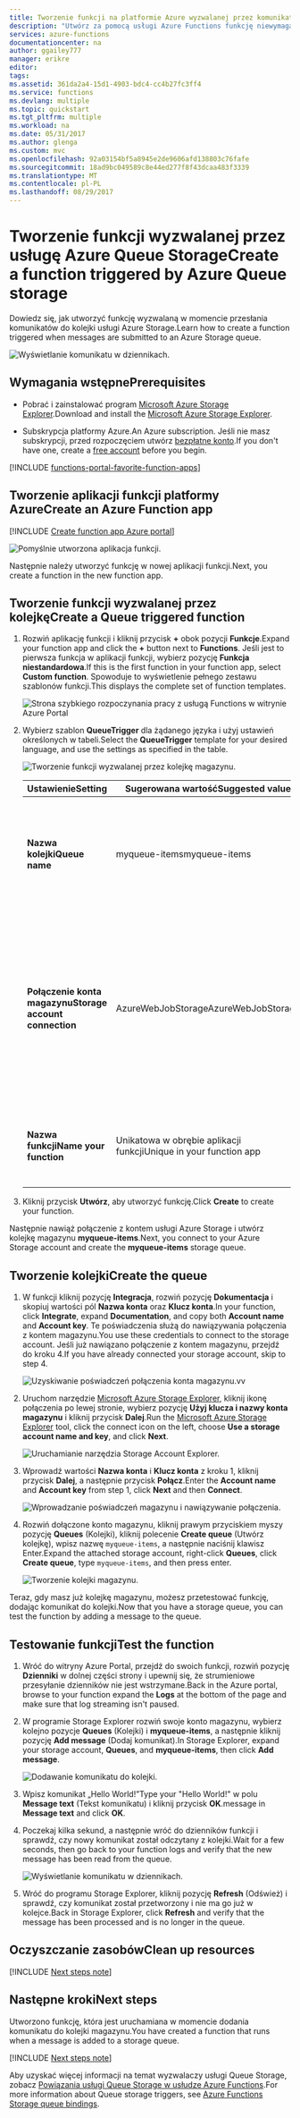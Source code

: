 ```yaml
---
title: Tworzenie funkcji na platformie Azure wyzwalanej przez komunikaty kolejki | Microsoft Docs
description: "Utwórz za pomocą usługi Azure Functions funkcję niewymagającą użycia serwera wywoływaną za pomocą komunikatów przesyłanych do kolejki usługi Azure Storage."
services: azure-functions
documentationcenter: na
author: ggailey777
manager: erikre
editor: 
tags: 
ms.assetid: 361da2a4-15d1-4903-bdc4-cc4b27fc3ff4
ms.service: functions
ms.devlang: multiple
ms.topic: quickstart
ms.tgt_pltfrm: multiple
ms.workload: na
ms.date: 05/31/2017
ms.author: glenga
ms.custom: mvc
ms.openlocfilehash: 92a03154bf5a8945e2de9606afd138803c76fafe
ms.sourcegitcommit: 18ad9bc049589c8e44ed277f8f43dcaa483f3339
ms.translationtype: MT
ms.contentlocale: pl-PL
ms.lasthandoff: 08/29/2017
---
```

# <a name="create-a-function-triggered-by-azure-queue-storage"></a><span data-ttu-id="3fd05-103">Tworzenie funkcji wyzwalanej przez usługę Azure Queue Storage</span><span class="sxs-lookup"><span data-stu-id="3fd05-103">Create a function triggered by Azure Queue storage</span></span>

<span data-ttu-id="3fd05-104">Dowiedz się, jak utworzyć funkcję wyzwalaną w momencie przesłania komunikatów do kolejki usługi Azure Storage.</span><span class="sxs-lookup"><span data-stu-id="3fd05-104">Learn how to create a function triggered when messages are submitted to an Azure Storage queue.</span></span>

![Wyświetlanie komunikatu w dziennikach.](./media/functions-create-storage-queue-triggered-function/function-app-in-portal-editor.png)

## <a name="prerequisites"></a><span data-ttu-id="3fd05-106">Wymagania wstępne</span><span class="sxs-lookup"><span data-stu-id="3fd05-106">Prerequisites</span></span>

- <span data-ttu-id="3fd05-107">Pobrać i zainstalować program [Microsoft Azure Storage Explorer](http://storageexplorer.com/).</span><span class="sxs-lookup"><span data-stu-id="3fd05-107">Download and install the [Microsoft Azure Storage Explorer](http://storageexplorer.com/).</span></span>

- <span data-ttu-id="3fd05-108">Subskrypcja platformy Azure.</span><span class="sxs-lookup"><span data-stu-id="3fd05-108">An Azure subscription.</span></span> <span data-ttu-id="3fd05-109">Jeśli nie masz subskrypcji, przed rozpoczęciem utwórz [bezpłatne konto](https://azure.microsoft.com/free/?WT.mc_id=A261C142F).</span><span class="sxs-lookup"><span data-stu-id="3fd05-109">If you don't have one, create a [free account](https://azure.microsoft.com/free/?WT.mc_id=A261C142F) before you begin.</span></span>

[!INCLUDE [functions-portal-favorite-function-apps](../../includes/functions-portal-favorite-function-apps.md)]

## <a name="create-an-azure-function-app"></a><span data-ttu-id="3fd05-110">Tworzenie aplikacji funkcji platformy Azure</span><span class="sxs-lookup"><span data-stu-id="3fd05-110">Create an Azure Function app</span></span>

[!INCLUDE [Create function app Azure portal](../../includes/functions-create-function-app-portal.md)]

![Pomyślnie utworzona aplikacja funkcji.](./media/functions-create-first-azure-function/function-app-create-success.png)

<span data-ttu-id="3fd05-112">Następnie należy utworzyć funkcję w nowej aplikacji funkcji.</span><span class="sxs-lookup"><span data-stu-id="3fd05-112">Next, you create a function in the new function app.</span></span>

<a name="create-function"></a>

## <a name="create-a-queue-triggered-function"></a><span data-ttu-id="3fd05-113">Tworzenie funkcji wyzwalanej przez kolejkę</span><span class="sxs-lookup"><span data-stu-id="3fd05-113">Create a Queue triggered function</span></span>

1. <span data-ttu-id="3fd05-114">Rozwiń aplikację funkcji i kliknij przycisk **+** obok pozycji **Funkcje**.</span><span class="sxs-lookup"><span data-stu-id="3fd05-114">Expand your function app and click the **+** button next to **Functions**.</span></span> <span data-ttu-id="3fd05-115">Jeśli jest to pierwsza funkcja w aplikacji funkcji, wybierz pozycję **Funkcja niestandardowa**.</span><span class="sxs-lookup"><span data-stu-id="3fd05-115">If this is the first function in your function app, select **Custom function**.</span></span> <span data-ttu-id="3fd05-116">Spowoduje to wyświetlenie pełnego zestawu szablonów funkcji.</span><span class="sxs-lookup"><span data-stu-id="3fd05-116">This displays the complete set of function templates.</span></span>

    ![Strona szybkiego rozpoczynania pracy z usługą Functions w witrynie Azure Portal](./media/functions-create-storage-queue-triggered-function/add-first-function.png)

2. <span data-ttu-id="3fd05-118">Wybierz szablon **QueueTrigger** dla żądanego języka i użyj ustawień określonych w tabeli.</span><span class="sxs-lookup"><span data-stu-id="3fd05-118">Select the **QueueTrigger** template for your desired language, and  use the settings as specified in the table.</span></span>

    ![Tworzenie funkcji wyzwalanej przez kolejkę magazynu.](./media/functions-create-storage-queue-triggered-function/functions-create-queue-storage-trigger-portal.png)
    
    | <span data-ttu-id="3fd05-120">Ustawienie</span><span class="sxs-lookup"><span data-stu-id="3fd05-120">Setting</span></span> | <span data-ttu-id="3fd05-121">Sugerowana wartość</span><span class="sxs-lookup"><span data-stu-id="3fd05-121">Suggested value</span></span> | <span data-ttu-id="3fd05-122">Opis</span><span class="sxs-lookup"><span data-stu-id="3fd05-122">Description</span></span> |
    |---|---|---|
    | <span data-ttu-id="3fd05-123">**Nazwa kolejki**</span><span class="sxs-lookup"><span data-stu-id="3fd05-123">**Queue name**</span></span>   | <span data-ttu-id="3fd05-124">myqueue-items</span><span class="sxs-lookup"><span data-stu-id="3fd05-124">myqueue-items</span></span>    | <span data-ttu-id="3fd05-125">Nazwa kolejki, z którą zostanie nawiązane połączenie na koncie magazynu.</span><span class="sxs-lookup"><span data-stu-id="3fd05-125">Name of the queue to connect to in your Storage account.</span></span> |
    | <span data-ttu-id="3fd05-126">**Połączenie konta magazynu**</span><span class="sxs-lookup"><span data-stu-id="3fd05-126">**Storage account connection**</span></span> | <span data-ttu-id="3fd05-127">AzureWebJobStorage</span><span class="sxs-lookup"><span data-stu-id="3fd05-127">AzureWebJobStorage</span></span> | <span data-ttu-id="3fd05-128">Możesz skorzystać z połączenia konta magazynu już używanego przez aplikację funkcji lub utworzyć nowe.</span><span class="sxs-lookup"><span data-stu-id="3fd05-128">You can use the storage account connection already being used by your function app, or create a new one.</span></span>  |
    | <span data-ttu-id="3fd05-129">**Nazwa funkcji**</span><span class="sxs-lookup"><span data-stu-id="3fd05-129">**Name your function**</span></span> | <span data-ttu-id="3fd05-130">Unikatowa w obrębie aplikacji funkcji</span><span class="sxs-lookup"><span data-stu-id="3fd05-130">Unique in your function app</span></span> | <span data-ttu-id="3fd05-131">Nazwa funkcji wyzwalanej przez kolejkę.</span><span class="sxs-lookup"><span data-stu-id="3fd05-131">Name of this queue triggered function.</span></span> |

3. <span data-ttu-id="3fd05-132">Kliknij przycisk **Utwórz**, aby utworzyć funkcję.</span><span class="sxs-lookup"><span data-stu-id="3fd05-132">Click **Create** to create your function.</span></span>

<span data-ttu-id="3fd05-133">Następnie nawiąż połączenie z kontem usługi Azure Storage i utwórz kolejkę magazynu **myqueue-items**.</span><span class="sxs-lookup"><span data-stu-id="3fd05-133">Next, you connect to your Azure Storage account and create the **myqueue-items** storage queue.</span></span>

## <a name="create-the-queue"></a><span data-ttu-id="3fd05-134">Tworzenie kolejki</span><span class="sxs-lookup"><span data-stu-id="3fd05-134">Create the queue</span></span>

1. <span data-ttu-id="3fd05-135">W funkcji kliknij pozycję **Integracja**, rozwiń pozycję **Dokumentacja** i skopiuj wartości pól **Nazwa konta** oraz **Klucz konta**.</span><span class="sxs-lookup"><span data-stu-id="3fd05-135">In your function, click **Integrate**, expand **Documentation**, and copy both **Account name** and **Account key**.</span></span> <span data-ttu-id="3fd05-136">Te poświadczenia służą do nawiązywania połączenia z kontem magazynu.</span><span class="sxs-lookup"><span data-stu-id="3fd05-136">You use these credentials to connect to the storage account.</span></span> <span data-ttu-id="3fd05-137">Jeśli już nawiązano połączenie z kontem magazynu, przejdź do kroku 4.</span><span class="sxs-lookup"><span data-stu-id="3fd05-137">If you have already connected your storage account, skip to step 4.</span></span>

    ![Uzyskiwanie poświadczeń połączenia konta magazynu.](./media/functions-create-storage-queue-triggered-function/functions-storage-account-connection.png)<span data-ttu-id="3fd05-139">v</span><span class="sxs-lookup"><span data-stu-id="3fd05-139">v</span></span>

1. <span data-ttu-id="3fd05-140">Uruchom narzędzie [Microsoft Azure Storage Explorer](http://storageexplorer.com/), kliknij ikonę połączenia po lewej stronie, wybierz pozycję **Użyj klucza i nazwy konta magazynu** i kliknij przycisk **Dalej**.</span><span class="sxs-lookup"><span data-stu-id="3fd05-140">Run the [Microsoft Azure Storage Explorer](http://storageexplorer.com/) tool, click the connect icon on the left, choose **Use a storage account name and key**, and click **Next**.</span></span>

    ![Uruchamianie narzędzia Storage Account Explorer.](./media/functions-create-storage-queue-triggered-function/functions-storage-manager-connect-1.png)

1. <span data-ttu-id="3fd05-142">Wprowadź wartości **Nazwa konta** i **Klucz konta** z kroku 1, kliknij przycisk **Dalej**, a następnie przycisk **Połącz**.</span><span class="sxs-lookup"><span data-stu-id="3fd05-142">Enter the **Account name** and **Account key** from step 1, click **Next** and then **Connect**.</span></span>

    ![Wprowadzanie poświadczeń magazynu i nawiązywanie połączenia.](./media/functions-create-storage-queue-triggered-function/functions-storage-manager-connect-2.png)

1. <span data-ttu-id="3fd05-144">Rozwiń dołączone konto magazynu, kliknij prawym przyciskiem myszy pozycję **Queues** (Kolejki), kliknij polecenie **Create queue** (Utwórz kolejkę), wpisz nazwę `myqueue-items`, a następnie naciśnij klawisz Enter.</span><span class="sxs-lookup"><span data-stu-id="3fd05-144">Expand the attached storage account, right-click **Queues**, click **Create queue**, type `myqueue-items`, and then press enter.</span></span>

    ![Tworzenie kolejki magazynu.](./media/functions-create-storage-queue-triggered-function/functions-storage-manager-create-queue.png)

<span data-ttu-id="3fd05-146">Teraz, gdy masz już kolejkę magazynu, możesz przetestować funkcję, dodając komunikat do kolejki.</span><span class="sxs-lookup"><span data-stu-id="3fd05-146">Now that you have a storage queue, you can test the function by adding a message to the queue.</span></span>

## <a name="test-the-function"></a><span data-ttu-id="3fd05-147">Testowanie funkcji</span><span class="sxs-lookup"><span data-stu-id="3fd05-147">Test the function</span></span>

1. <span data-ttu-id="3fd05-148">Wróć do witryny Azure Portal, przejdź do swoich funkcji, rozwiń pozycję **Dzienniki** w dolnej części strony i upewnij się, że strumieniowe przesyłanie dzienników nie jest wstrzymane.</span><span class="sxs-lookup"><span data-stu-id="3fd05-148">Back in the Azure portal, browse to your function expand the **Logs** at the bottom of the page and make sure that log streaming isn't paused.</span></span>

1. <span data-ttu-id="3fd05-149">W programie Storage Explorer rozwiń swoje konto magazynu, wybierz kolejno pozycje **Queues** (Kolejki) i **myqueue-items**, a następnie kliknij pozycję **Add message** (Dodaj komunikat).</span><span class="sxs-lookup"><span data-stu-id="3fd05-149">In Storage Explorer, expand your storage account, **Queues**, and **myqueue-items**, then click **Add message**.</span></span>

    ![Dodawanie komunikatu do kolejki.](./media/functions-create-storage-queue-triggered-function/functions-storage-manager-add-message.png)

1. <span data-ttu-id="3fd05-151">Wpisz komunikat „Hello World!”</span><span class="sxs-lookup"><span data-stu-id="3fd05-151">Type your "Hello World!"</span></span> <span data-ttu-id="3fd05-152">w polu **Message text** (Tekst komunikatu) i kliknij przycisk **OK**.</span><span class="sxs-lookup"><span data-stu-id="3fd05-152">message in **Message text** and click **OK**.</span></span>

1. <span data-ttu-id="3fd05-153">Poczekaj kilka sekund, a następnie wróć do dzienników funkcji i sprawdź, czy nowy komunikat został odczytany z kolejki.</span><span class="sxs-lookup"><span data-stu-id="3fd05-153">Wait for a few seconds, then go back to your function logs and verify that the new message has been read from the queue.</span></span>

    ![Wyświetlanie komunikatu w dziennikach.](./media/functions-create-storage-queue-triggered-function/functions-queue-storage-trigger-view-logs.png)

1. <span data-ttu-id="3fd05-155">Wróć do programu Storage Explorer, kliknij pozycję **Refresh** (Odśwież) i sprawdź, czy komunikat został przetworzony i nie ma go już w kolejce.</span><span class="sxs-lookup"><span data-stu-id="3fd05-155">Back in Storage Explorer, click **Refresh** and verify that the message has been processed and is no longer in the queue.</span></span>

## <a name="clean-up-resources"></a><span data-ttu-id="3fd05-156">Oczyszczanie zasobów</span><span class="sxs-lookup"><span data-stu-id="3fd05-156">Clean up resources</span></span>

[!INCLUDE [Next steps note](../../includes/functions-quickstart-cleanup.md)]

## <a name="next-steps"></a><span data-ttu-id="3fd05-157">Następne kroki</span><span class="sxs-lookup"><span data-stu-id="3fd05-157">Next steps</span></span>

<span data-ttu-id="3fd05-158">Utworzono funkcję, która jest uruchamiana w momencie dodania komunikatu do kolejki magazynu.</span><span class="sxs-lookup"><span data-stu-id="3fd05-158">You have created a function that runs when a message is added to a storage queue.</span></span>

[!INCLUDE [Next steps note](../../includes/functions-quickstart-next-steps.md)]

<span data-ttu-id="3fd05-159">Aby uzyskać więcej informacji na temat wyzwalaczy usługi Queue Storage, zobacz [Powiązania usługi Queue Storage w usłudze Azure Functions](functions-bindings-storage-queue.md).</span><span class="sxs-lookup"><span data-stu-id="3fd05-159">For more information about Queue storage triggers, see [Azure Functions Storage queue bindings](functions-bindings-storage-queue.md).</span></span>